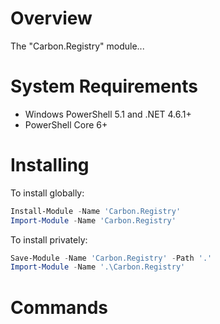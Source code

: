 # Overview

The "Carbon.Registry" module...

# System Requirements

* Windows PowerShell 5.1 and .NET 4.6.1+
* PowerShell Core 6+

# Installing

To install globally:

```powershell
Install-Module -Name 'Carbon.Registry'
Import-Module -Name 'Carbon.Registry'
```

To install privately:

```powershell
Save-Module -Name 'Carbon.Registry' -Path '.'
Import-Module -Name '.\Carbon.Registry'
```

# Commands
